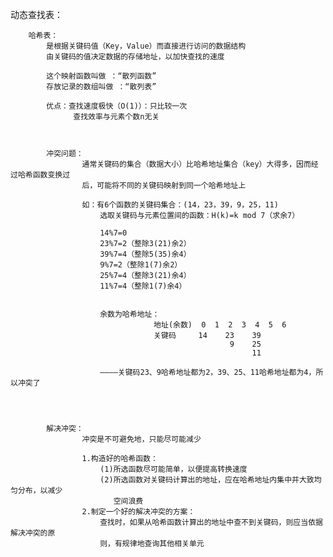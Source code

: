 动态查找表：


		哈希表：
			是根据关键码值（Key，Value）而直接进行访问的数据结构
			由关键码的值决定数据的存储地址，以加快查找的速度

			这个映射函数叫做 ：“散列函数”
			存放记录的数组叫做 ：“散列表”

			优点：查找速度极快（O(1)）：只比较一次
				  查找效率与元素个数n无关



			冲突问题：
					通常关键码的集合（数据大小）比哈希地址集合（key）大得多，因而经过哈希函数变换过
					后，可能将不同的关键码映射到同一个哈希地址上

					如：有6个函数的关键码集合：(14，23，39，9，25，11)
						选取关键码与元素位置间的函数：H(k)=k mod 7（求余7）

						14%7=0
						23%7=2（整除3(21)余2）
						39%7=4（整除5(35)余4）
						9%7=2（整除1(7)余2）
						25%7=4（整除3(21)余4）
						11%7=4（整除1(7)余4）


						余数为哈希地址：
									地址(余数)  0  1  2  3  4  5  6
									关键码     14    23    39
													 9    25
														  11

						————关键码23、9哈希地址都为2，39、25、11哈希地址都为4，所以冲突了




			解决冲突：
					冲突是不可避免地，只能尽可能减少

					1.构造好的哈希函数：
						(1)所选函数尽可能简单，以便提高转换速度
						(2)所选函数对关键码计算出的地址，应在哈希地址内集中并大致均匀分布，以减少
						   空间浪费
					2.制定一个好的解决冲突的方案：
						查找时，如果从哈希函数计算出的地址中查不到关键码，则应当依据解决冲突的原
						则，有规律地查询其他相关单元